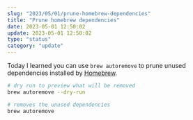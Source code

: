 ```yaml
---
slug: "2023/05/01/prune-homebrew-dependencies"
title: "Prune homebrew dependencies"
date: 2023-05-01 12:50:02
update: 2023-05-01 12:50:02
type: "status"
category: "update"
---
```


Today I learned you can use `brew autoremove` to prune unused dependencies installed by [Homebrew](https://brew.sh).

```sh prompt{2,5}
# dry run to preview what will be removed
brew autoremove --dry-run

# removes the unused dependencies
brew autoremove
```
